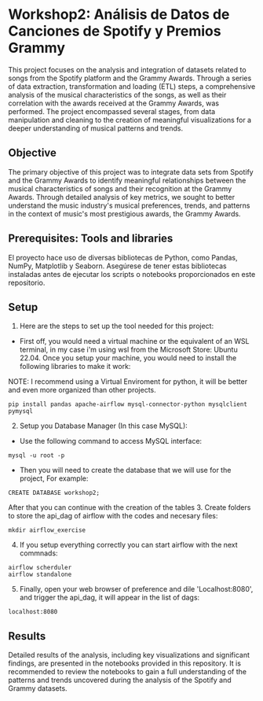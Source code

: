 # Workshop2: Análisis de Datos de Canciones de Spotify y Premios Grammy

This project focuses on the analysis and integration of datasets related to songs from the Spotify platform and the Grammy Awards. Through a series of data extraction, transformation and loading (ETL) steps, a comprehensive analysis of the musical characteristics of the songs, as well as their correlation with the awards received at the Grammy Awards, was performed. The project encompassed several stages, from data manipulation and cleaning to the creation of meaningful visualizations for a deeper understanding of musical patterns and trends.

## Objective
The primary objective of this project was to integrate data sets from Spotify and the Grammy Awards to identify meaningful relationships between the musical characteristics of songs and their recognition at the Grammy Awards. Through detailed analysis of key metrics, we sought to better understand the music industry's musical preferences, trends, and patterns in the context of music's most prestigious awards, the Grammy Awards.

## Prerequisites: Tools and libraries 
El proyecto hace uso de diversas bibliotecas de Python, como Pandas, NumPy, Matplotlib y Seaborn. Asegúrese de tener estas bibliotecas instaladas antes de ejecutar los scripts o notebooks proporcionados en este repositorio.

## Setup
1. Here are the steps to set up the tool needed for this project:

- First off, you would need a virtual machine or the equivalent of an WSL terminal, in my case i'm using wsl from the Microsoft Store: Ubuntu 22.04. Once you setup your machine, you would need to install the following libraries to make it work:

NOTE: I recommend using a Virtual Enviroment for python, it will be better and even more organized than other projects.

```
pip install pandas apache-airflow mysql-connector-python mysqlclient pymysql
```
2. Setup you Database Manager (In this case MySQL):
- Use the following command to access MySQL interface:
```
mysql -u root -p
```
- Then you will need to create the database that we will use for the project, For example:
```
CREATE DATABASE workshop2;
```
After that you can continue with the creation of the tables
3. Create folders to store the api_dag of airflow with the codes and necesary files:

```
mkdir airflow_exercise
```
4. If you setup everything correctly you can start airflow with the next commnads:
```
airflow scherduler
airflow standalone
```
5. Finally, open your web browser of preference and dile 'Localhost:8080', and trigger the api_dag, it will appear in the list of dags:
```
localhost:8080
```

## Results
Detailed results of the analysis, including key visualizations and significant findings, are presented in the notebooks provided in this repository. It is recommended to review the notebooks to gain a full understanding of the patterns and trends uncovered during the analysis of the Spotify and Grammy datasets.
